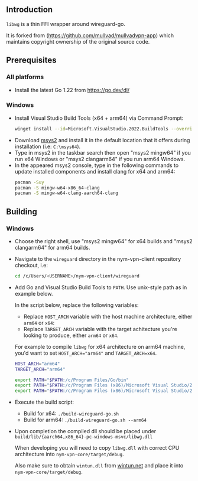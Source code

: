 ## Introduction

`libwg` is a thin FFI wrapper around wireguard-go.


It is forked from (https://github.com/mullvad/mullvadvpn-app) which maintains copyright ownership of the original source code.

## Prerequisites

### All platforms

- Install the latest Go 1.22 from https://go.dev/dl/

### Windows

- Install Visual Studio Build Tools (x64 + arm64) via Command Prompt:
  ```sh
  winget install --id=Microsoft.VisualStudio.2022.BuildTools --override "--wait --add Microsoft.VisualStudio.Workload.VCTools;includeRecommended --add Microsoft.VisualStudio.Component.VC.Tools.ARM64
  ```
- Download [msys2](https://www.msys2.org/#installation) and install it in the default location that it offers during installation (i.e: `C:\msys64`).
- Type in msys2 in the taskbar search then open "msys2 mingw64" if you run x64 Windows or "msys2 clangarm64" if you run arm64 Windows.
- In the appeared msys2 console, type in the following commands to update installed components and install clang for x64 and arm64:
  ```sh
  pacman -Suy
  pacman -S mingw-w64-x86_64-clang
  pacman -S mingw-w64-clang-aarch64-clang
  ```

## Building

### Windows

- Choose the right shell, use "msys2 mingw64" for x64 builds and "msys2 clangarm64" for arm64 builds.
- Navigate to the `wireguard` directory in the nym-vpn-client repository checkout, i.e:
  ```sh
  cd /c/Users/<USERNAME>/nym-vpn-client/wireguard
  ```
- Add Go and Visual Studio Build Tools to `PATH`. Use unix-style path as in example below.
  
  In the script below, replace the following variables: 
  
  - Replace `HOST_ARCH` variable with the host machine architecture, either `arm64` or `x64`:
  - Replace `TARGET_ARCH` variable with the target achitecture you're looking to produce, either `arm64` or `x64`.
  
  For example to compile `libwg` for x64 architecture on arm64 machine, you'd want to set `HOST_ARCH="arm64"` and `TARGET_ARCH=x64`.
  
  ```sh
  HOST_ARCH="arm64"
  TARGET_ARCH="arm64"

  export PATH="$PATH:/c/Program Files/Go/bin"
  export PATH="$PATH:/c/Program Files (x86)/Microsoft Visual Studio/2022/BuildTools/MSBuild/Current/Bin"
  export PATH="$PATH:/c/Program Files (x86)/Microsoft Visual Studio/2022/BuildTools/VC/Tools/MSVC/14.41.34120/bin/Host$HOST_ARCH/$TARGET_ARCH"
  ```
- Execute the build script: 
  - Build for x64: `./build-wireguard-go.sh`
  - Build for arm64: `./build-wireguard-go.sh --arm64`
- Upon completion the compiled dll should be placed under `build/lib/{aarch64,x86_64}-pc-windows-msvc/libwg.dll`
  
  When developing you will need to copy `libwg.dll` with correct CPU architecture into `nym-vpn-core/target/debug`.
  
  Also make sure to obtain `wintun.dll` from [wintun.net](https://wintun.net/) and place it into `nym-vpn-core/target/debug`.
